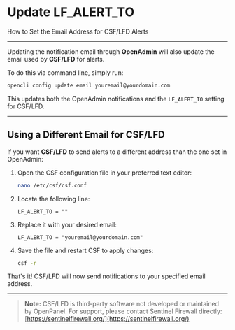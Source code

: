 # Update LF_ALERT_TO

How to Set the Email Address for CSF/LFD Alerts

---

Updating the notification email through **OpenAdmin** will also update the email used by **CSF/LFD** for alerts.

To do this via command line, simply run:

```bash
opencli config update email youremail@yourdomain.com
```

This updates both the OpenAdmin notifications and the `LF_ALERT_TO` setting for CSF/LFD.

---

## Using a Different Email for CSF/LFD

If you want **CSF/LFD** to send alerts to a different address than the one set in OpenAdmin:

1. Open the CSF configuration file in your preferred text editor:

   ```bash
   nano /etc/csf/csf.conf
   ```

2. Locate the following line:

   ```
   LF_ALERT_TO = ""
   ```

3. Replace it with your desired email:

   ```
   LF_ALERT_TO = "youremail@yourdomain.com"
   ```

4. Save the file and restart CSF to apply changes:

   ```bash
   csf -r
   ```

That's it! CSF/LFD will now send notifications to your specified email address.

---

> **Note:** CSF/LFD is third-party software not developed or maintained by OpenPanel.
> For support, please contact Sentinel Firewall directly:
> [https://sentinelfirewall.org/](https://sentinelfirewall.org/)

